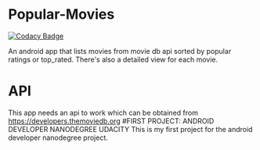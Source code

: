 # Popular-Movies

[![Codacy Badge](https://api.codacy.com/project/badge/Grade/4c5f6dd2964e481481ad1973ac28354e)](https://www.codacy.com/app/azeezfemi17937/Popular-Movies?utm_source=github.com&utm_medium=referral&utm_content=kantologist/Popular-Movies&utm_campaign=badger)

An android app that lists movies from movie db api sorted by popular ratings or top_rated. There's also a detailed view for each movie. 
# API 
This app needs an api to work which can be obtained from https://developers.themoviedb.org
#FIRST PROJECT: ANDROID DEVELOPER NANODEGREE UDACITY
This is my first project for the android developer nanodegree project.
